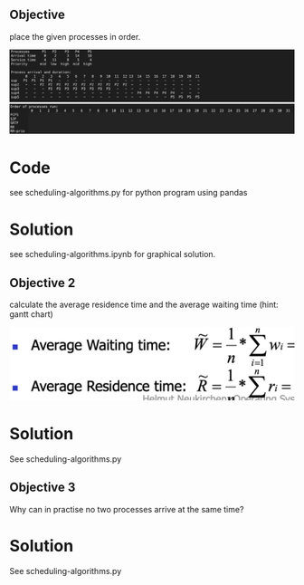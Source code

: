 ## Objective
place the given processes in order.

![objective](objective.png)
![hidden](hidden.png)

# Code
see scheduling-algorithms.py for python program using pandas

# Solution
see scheduling-algorithms.ipynb for graphical solution.

## Objective 2
calculate the average residence time and the average waiting time (hint: gantt chart)

![formula](formula.png)

# Solution

See scheduling-algorithms.py

## Objective 3
Why can in practise no two processes arrive at the same time?

# Solution

See scheduling-algorithms.py

